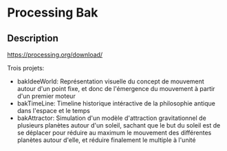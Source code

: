 # Processing Bak

## Description
https://processing.org/download/

Trois projets: 

* bakIdeeWorld: Représentation visuelle du concept de mouvement autour d'un point fixe, et donc de l'émergence du mouvement à partir d'un premier moteur 
* bakTimeLine: Timeline historique intéractive de la philosophie antique dans l'espace et le temps
* bakAttractor: Simulation d'un modèle d'attraction gravitationnel de plusieurs planètes autour d'un soleil, sachant que le but du soleil est de se déplacer pour réduire au maximum le mouvement des différentes planètes autour d'elle, et réduire finalement le multiple à l'unité